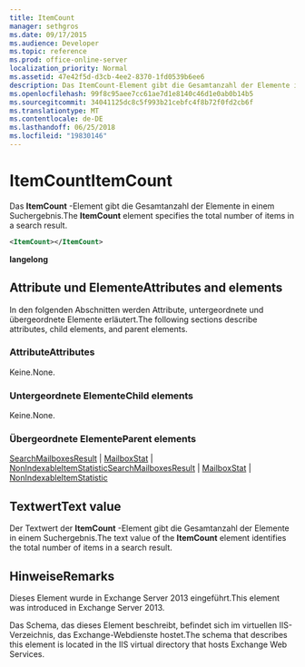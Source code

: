 ```yaml
---
title: ItemCount
manager: sethgros
ms.date: 09/17/2015
ms.audience: Developer
ms.topic: reference
ms.prod: office-online-server
localization_priority: Normal
ms.assetid: 47e42f5d-d3cb-4ee2-8370-1fd0539b6ee6
description: Das ItemCount-Element gibt die Gesamtanzahl der Elemente in einem Suchergebnis.
ms.openlocfilehash: 99f8c95aee7cc61ae7d1e8140c46d1e0ab0b14b5
ms.sourcegitcommit: 34041125dc8c5f993b21cebfc4f8b72f0fd2cb6f
ms.translationtype: MT
ms.contentlocale: de-DE
ms.lasthandoff: 06/25/2018
ms.locfileid: "19830146"
---
```

# <a name="itemcount"></a><span data-ttu-id="34553-103">ItemCount</span><span class="sxs-lookup"><span data-stu-id="34553-103">ItemCount</span></span>

<span data-ttu-id="34553-104">Das **ItemCount** -Element gibt die Gesamtanzahl der Elemente in einem Suchergebnis.</span><span class="sxs-lookup"><span data-stu-id="34553-104">The **ItemCount** element specifies the total number of items in a search result.</span></span> 
  
```XML
<ItemCount></ItemCount>
```

 <span data-ttu-id="34553-105">**lange**</span><span class="sxs-lookup"><span data-stu-id="34553-105">**long**</span></span>
## <a name="attributes-and-elements"></a><span data-ttu-id="34553-106">Attribute und Elemente</span><span class="sxs-lookup"><span data-stu-id="34553-106">Attributes and elements</span></span>

<span data-ttu-id="34553-107">In den folgenden Abschnitten werden Attribute, untergeordnete und übergeordnete Elemente erläutert.</span><span class="sxs-lookup"><span data-stu-id="34553-107">The following sections describe attributes, child elements, and parent elements.</span></span>
  
### <a name="attributes"></a><span data-ttu-id="34553-108">Attribute</span><span class="sxs-lookup"><span data-stu-id="34553-108">Attributes</span></span>

<span data-ttu-id="34553-109">Keine.</span><span class="sxs-lookup"><span data-stu-id="34553-109">None.</span></span>
  
### <a name="child-elements"></a><span data-ttu-id="34553-110">Untergeordnete Elemente</span><span class="sxs-lookup"><span data-stu-id="34553-110">Child elements</span></span>

<span data-ttu-id="34553-111">Keine.</span><span class="sxs-lookup"><span data-stu-id="34553-111">None.</span></span>
  
### <a name="parent-elements"></a><span data-ttu-id="34553-112">Übergeordnete Elemente</span><span class="sxs-lookup"><span data-stu-id="34553-112">Parent elements</span></span>

<span data-ttu-id="34553-113">[SearchMailboxesResult](searchmailboxesresult.md) | [MailboxStat](mailboxstat.md) | [NonIndexableItemStatistic](nonindexableitemstatistic.md)</span><span class="sxs-lookup"><span data-stu-id="34553-113">[SearchMailboxesResult](searchmailboxesresult.md) | [MailboxStat](mailboxstat.md) | [NonIndexableItemStatistic](nonindexableitemstatistic.md)</span></span>
  
## <a name="text-value"></a><span data-ttu-id="34553-114">Textwert</span><span class="sxs-lookup"><span data-stu-id="34553-114">Text value</span></span>

<span data-ttu-id="34553-115">Der Textwert der **ItemCount** -Element gibt die Gesamtanzahl der Elemente in einem Suchergebnis.</span><span class="sxs-lookup"><span data-stu-id="34553-115">The text value of the **ItemCount** element identifies the total number of items in a search result.</span></span> 
  
## <a name="remarks"></a><span data-ttu-id="34553-116">Hinweise</span><span class="sxs-lookup"><span data-stu-id="34553-116">Remarks</span></span>

<span data-ttu-id="34553-117">Dieses Element wurde in Exchange Server 2013 eingeführt.</span><span class="sxs-lookup"><span data-stu-id="34553-117">This element was introduced in Exchange Server 2013.</span></span>
  
<span data-ttu-id="34553-118">Das Schema, das dieses Element beschreibt, befindet sich im virtuellen IIS-Verzeichnis, das Exchange-Webdienste hostet.</span><span class="sxs-lookup"><span data-stu-id="34553-118">The schema that describes this element is located in the IIS virtual directory that hosts Exchange Web Services.</span></span>
  

